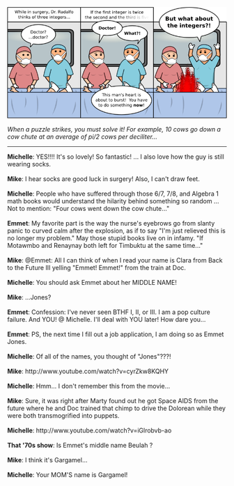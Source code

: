 <!--
.. title: If School Math Were Real
.. slug: if-school-math-were-real
.. date: 2010/02/08 00:00:00
.. tags: 
.. link: 
.. description: 
-->

<a href='if-school-math-were-real.html' title='View comments'>
<img class='comic' src='../assets/comics/20100208.png' />
</a>

<em>When a puzzle strikes, you must solve it!  For example, 10 cows go down a cow chute at an average of pi/2 cows per deciliter... </em>

<!-- TEASER_END -->
<hr />

<div class='comments'>
<b>Michelle</b>: YES!!!! It's so lovely! So fantastic! ... I also love how the guy is still wearing socks.<br /><br />
<b>Mike</b>: I hear socks are good luck in surgery!  Also, I can't draw feet.<br /><br />
<b>Michelle</b>: People who have suffered through those 6/7, 7/8, and Algebra 1 math books would understand the hilarity behind something so random ... Not to mention: "Four cows went down the cow chute..."<br /><br />
<b>Emmet</b>: My favorite part is the way the nurse's eyebrows go from slanty panic to curved calm after the explosion, as if to say "I'm just relieved this is no longer my problem." May those stupid books live on in infamy. "If Motawmbo and Renaynay both left for Timbuktu at the same time..."<br /><br />
<b>Mike</b>: @Emmet: All I can think of when I read your name is Clara from Back to the Future III yelling "Emmet!  Emmet!" from the train at Doc.<br /><br />
<b>Michelle</b>: You should ask Emmet about her MIDDLE NAME!<br /><br />
<b>Mike</b>: ...Jones?<br /><br />
<b>Emmet</b>: Confession: I've never seen BTHF I, II, or III. I am a pop culture failure. And YOU! @ Michelle. I'll deal with YOU later! How dare you... <br /><br />
<b>Emmet</b>: PS, the next time I fill out a job application, I am doing so as Emmet Jones.<br /><br />
<b>Michelle</b>: Of all of the names, you thought of "Jones"???!<br /><br />
<b>Mike</b>: http://www.youtube.com/watch?v=cyrZkw8KQHY<br /><br />
<b>Michelle</b>: Hmm... I don't remember this from the movie...<br /><br />
<b>Mike</b>: Sure, it was right after Marty found out he got Space AIDS from the future where he and Doc trained that chimp to drive the Dolorean while they were both transmogrified into puppets.<br /><br />
<b>Michelle</b>: http://www.youtube.com/watch?v=iGlrobvb-ao<br /><br />
<b>That '70s show</b>: Is Emmet's middle name Beulah ?<br /><br />
<b>Mike</b>: I think it's Gargamel...<br /><br />
<b>Michelle</b>: Your MOM'S name is Gargamel!<br /><br />
</div>

